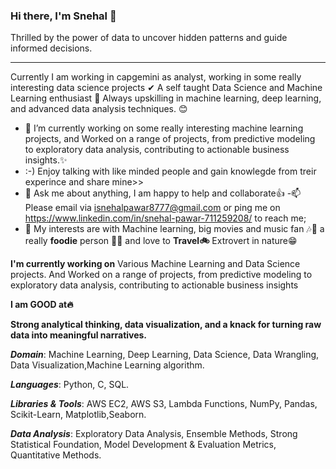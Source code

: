 ### Hi there, I'm Snehal 👋

Thrilled by the power of data to uncover hidden patterns and guide informed decisions.
____________________________________________________________________________________________________________________________________________________________________

Currently I am working in capgemini as analyst, working in some really interesting data science projects ✔ A self taught Data Science and Machine Learning enthusiast 🙌 Always upskilling in machine learning, deep learning, and advanced data analysis techniques. 😊


- 🔭 I’m currently working on some really interesting machine learning projects, and  Worked on a range of projects, from predictive modeling to exploratory data analysis, contributing to actionable business insights.✨
- :-) Enjoy talking with like minded people and gain knowlegde from treir experince and share mine>>
- 💬 Ask me about anything, I am happy to help and collaborate👍
-📫 Please email via isnehalpawar8777@gmail.com or ping me on https://www.linkedin.com/in/snehal-pawar-711259208/ to reach me;
- 🤔 My interests are with Machine learning, big movies and music fan 🎶🎵 a really **foodie** person 🍫🥣  and love to **Travel🚲** Extrovert in nature😁


**I'm currently working on** 
Various Machine Learning and Data Science projects. And  Worked on a range of projects, from predictive modeling to exploratory data analysis, contributing to actionable business insights

**I am GOOD at🔥**

**Strong analytical thinking, data visualization, and a knack for turning raw data into meaningful narratives.**

***Domain***:  Machine Learning, Deep Learning, Data Science, Data Wrangling, Data Visualization,Machine Learning algorithm.

***Languages***: Python, C, SQL.

***Libraries & Tools***: AWS EC2, AWS S3, Lambda Functions, NumPy, Pandas, Scikit-Learn, Matplotlib,Seaborn.

***Data Analysis***: Exploratory Data Analysis, Ensemble Methods, Strong Statistical Foundation, Model Development & Evaluation Metrics, Quantitative Methods.





